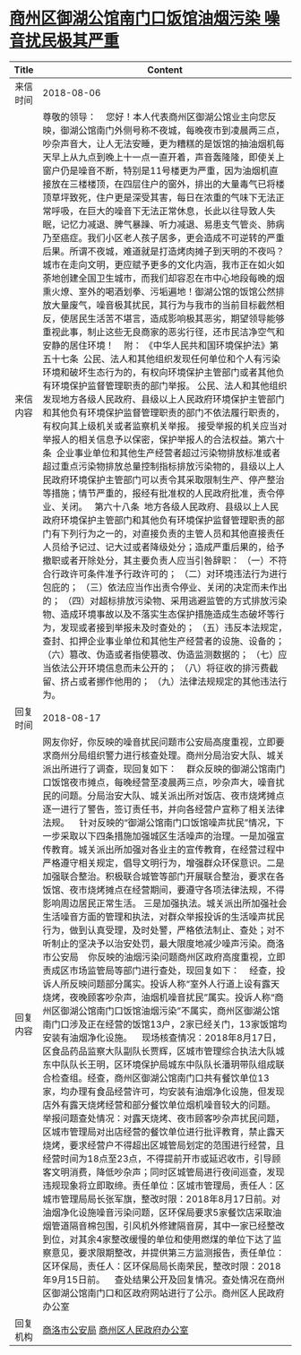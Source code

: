 # <a href="http://www.shangluo.gov.cn/zmhd/ldxxxx.jsp?urltype=leadermail.LeaderMailContentUrl&wbtreeid=1112&leadermailid=4852">商州区御湖公馆南门口饭馆油烟污染 噪音扰民极其严重</a>
| Title |                                                                                                                                                                                                                                                                                                                                                                                                                                                                                                                                                                                                            Content                                                                                                                                                                                                                                                                                                                                                                                                                                                                                                                                                                                                             |
|:-----:|--------------------------------------------------------------------------------------------------------------------------------------------------------------------------------------------------------------------------------------------------------------------------------------------------------------------------------------------------------------------------------------------------------------------------------------------------------------------------------------------------------------------------------------------------------------------------------------------------------------------------------------------------------------------------------------------------------------------------------------------------------------------------------------------------------------------------------------------------------------------------------------------------------------------------------------------------------------------------------------------------------------------------------------------------------------------------------------------------------------------------------------------------------------------------------------------------------------------------------|
| 来信时间  | 2018-08-06                                                                                                                                                                                                                                                                                                                                                                                                                                                                                                                                                                                                                                                                                                                                                                                                                                                                                                                                                                                                                                                                                                                                                                                                                     |
| 来信内容  | 尊敬的领导：    您好！本人代表商州区御湖公馆业主向您反映，御湖公馆南门外侧号称不夜城，每晚夜市到凌晨两三点，吵杂声音大，让人无法安睡，更为糟糕的是饭馆的抽油烟机每天早上从九点到晚上十一点一直开着，声音轰隆隆，即使关上窗户仍是噪音不断，特别是11号楼更为严重，因为油烟机直接放在三楼楼顶，在四层住户的窗外，排出的大量毒气已将楼顶草坪致死，住户更是深受其害，每日在浓重的气味下无法正常呼吸，在巨大的噪音下无法正常休息，长此以往导致人失眠，记忆力减退、脾气暴躁、听力减退、易患支气管炎、肺病乃至癌症。我们小区老人孩子居多，更会造成不可逆转的严重后果。所谓不夜城，难道就是打造烤肉摊子到天明的不夜吗？城市在走向文明，更应赋予更多的文化内涵，我市正在如火如荼地创建全国卫生城市，而我们却容忍在市中心地段每晚的烟熏火燎、室外的喝酒划拳、污垢遍地！御湖公馆的饭馆公然排放大量废气，噪音极其扰民，其行为与我市的当前目标截然相反，使居民生活苦不堪言，造成影响极其恶劣，期望领导能够重视此事，制止这些无良商家的恶劣行径，还市民洁净空气和安静的居住环境！    附： 《中华人民共和国环境保护法》第五十七条  公民、法人和其他组织发现任何单位和个人有污染环境和破坏生态行为的，有权向环境保护主管部门或者其他负有环境保护监督管理职责的部门举报。 公民、法人和其他组织发现地方各级人民政府、县级以上人民政府环境保护主管部门和其他负有环境保护监督管理职责的部门不依法履行职责的，有权向其上级机关或者监察机关举报。 接受举报的机关应当对举报人的相关信息予以保密，保护举报人的合法权益。第六十条  企业事业单位和其他生产经营者超过污染物排放标准或者超过重点污染物排放总量控制指标排放污染物的，县级以上人民政府环境保护主管部门可以责令其采取限制生产、停产整治等措施；情节严重的，报经有批准权的人民政府批准，责令停业、关闭。   第六十八条  地方各级人民政府、县级以上人民政府环境保护主管部门和其他负有环境保护监督管理职责的部门有下列行为之一的，对直接负责的主管人员和其他直接责任人员给予记过、记大过或者降级处分；造成严重后果的，给予撤职或者开除处分，其主要负责人应当引咎辞职： （一）不符合行政许可条件准予行政许可的； （二）对环境违法行为进行包庇的； （三）依法应当作出责令停业、关闭的决定而未作出的； （四）对超标排放污染物、采用逃避监管的方式排放污染物、造成环境事故以及不落实生态保护措施造成生态破坏等行为，发现或者接到举报未及时查处的； （五）违反本法规定，查封、扣押企业事业单位和其他生产经营者的设施、设备的； （六）篡改、伪造或者指使篡改、伪造监测数据的； （七）应当依法公开环境信息而未公开的； （八）将征收的排污费截留、挤占或者挪作他用的； （九）法律法规规定的其他违法行为。 |
| 回复时间  | 2018-08-17                                                                                                                                                                                                                                                                                                                                                                                                                                                                                                                                                                                                                                                                                                                                                                                                                                                                                                                                                                                                                                                                                                                                                                                                                     |
| 回复内容  | 网友你好，你反映的噪音扰民问题市公安局高度重视，立即要求商州分局组织警力进行核查处理。商州分局治安大队、城关派出所进行了调查，现回复如下：    群众反映的御湖公馆南门口饭馆夜市摊点，每晚经营至凌晨两三点，吵杂声大，噪音扰民的问题。分局治安大队、城关派出所对饭店、夜市烧烤摊点逐一进行了警告，签订责任书，并向各经营户宣称了相关法律法规。    针对反映的“御湖公馆南门口饭馆噪声扰民”情况，下一步采取以下四条措施加强城区生活噪声的治理。一是加强宣传教育。城关派出所加强对各业主的宣传教育，在经营过程中严格遵守相关规定，倡导文明行为，增强群众环保意识。二是加强联合整治。积极联合城管等部门开展联合整治，要求在各饭馆、夜市烧烤摊点在经营期间，要遵守各项法律法规，不得影响周边居民正常生活。 三是加强执法。城关派出所加强社会生活噪音方面的管理和执法，对群众举报投诉的生活噪声扰民行为，做到认真受理，及时处警，严格依法制止、查处；对不听制止的坚决予以治安处罚，最大限度地减少噪声污染。商洛市公安局    你反映的油烟污染问题商州区政府高度重视，立即责成区市场监管局等部门进行查处，现回复如下：    经查，投诉人所反映问题部分属实。投诉人称“室外人行道上设有露天烧烤，夜晚顾客吵杂声，油烟机噪音扰民”属实。投诉人称“商州区御湖公馆南门口饭馆油烟污染”不属实，商州区御湖公馆南门口涉及正在经营的饭馆13户，2家已经关门，13家饭馆均安装有油烟净化设施。    现场核查情况：2018年8月17日，区食品药品监察大队副队长贾辉，区城市管理综合执法大队城东中队队长王明，区环境保护局城东中队队长潘玥带队组成联合检查组。经查，商州区御湖公馆南门口共有餐饮单位13家，均办理有食品经营许可，均安装有油烟净化设施，但发现店外有露天烧烤经营和部分餐饮单位烟机噪音较大的问题。    举报问题查处情况：对露天烧烤、夜市顾客吵杂声扰民问题，区城市管理局对出店经营的餐饮单位进行批评教育，禁止露天烧烤，要求经营户不得超出区城管局划定的范围进行经营，且经营时间为18点至23点，不得提前开市或延迟收市，引导顾客文明消费，降低吵杂声；同时区城管局进行夜间巡查，发现违规现象将立即取缔。责任单位：区城市管理局，责任人：区城市管理局局长张军旗，整改时限：2018年8月17日前。对油烟净化设施噪音污染问题，区环保局要求5家餐饮店采取油烟管道隔音棉包围，引风机外修建隔音房，其中一家已经整改到位，对其余4家整改缓慢的单位和使用燃煤的单位下达了监察意见，要求限期整改，并提供第三方监测报告，责任单位：区环保局，责任人：区环保局局长南荣民，整改时限：2018年9月15日前。    查处结果公开及回复情况。查处情况在商州区御湖公馆南门口和区政府网站进行了公示。商州区人民政府办公室              |
| 回复机构  | <a href="../../category/agencies/商洛市公安局.md">商洛市公安局</a> <a href="../../category/agencies/商州区人民政府办公室.md">商州区人民政府办公室</a>                                                                                                                                                                                                                                                                                                                                                                                                                                                                                                                                                                                                                                                                                                                                                                                                                                                                                                                                                                                                                                                                                                          |